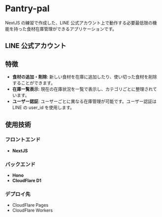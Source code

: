 # Pantry-pal

NextJS の練習で作成した、LINE 公式アカウント上で動作する必要最低限の機能を持った食材在庫管理ができるアプリケーションです。

## LINE 公式アカウント

## 特徴

- **食材の追加・削除**: 新しい食材を在庫に追加したり、使い切った食材を削除することができます。
- **在庫一覧表示**: 現在の在庫状況を一覧で表示し、カテゴリごとに整理されています。
- **ユーザー認証**: ユーザーごとに異なる在庫管理が可能です。ユーザー認証は
  LINE の user_id を使用します。

## 使用技術

### フロントエンド

- **NextJS**

### バックエンド

- **Hono**
- **CloudFlare D1**

### デプロイ先

- CloudFlare Pages
- CloudFlare Workers
